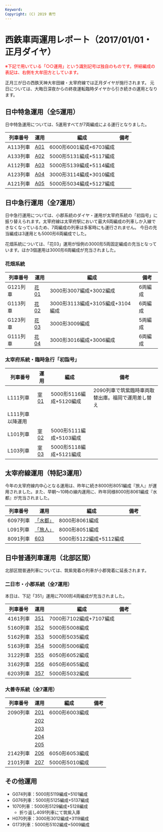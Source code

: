 ```yaml
---
Keyword: 
Copyright: (C) 2019 青竹
---
```


# 西鉄車両運用レポート（2017/01/01・正月ダイヤ）

<span style="color:#FF0000;">※下記で用いている「○○運用」という識別記号は独自のものです。併結編成の表記は、右側を大牟田方としています。</span>

正月三が日の西鉄天神大牟田線・太宰府線では正月ダイヤが施行されます。
元日については、大晦日深夜からの終夜運転臨時ダイヤから引き続きの運用となります。

## 日中特急運用（全5運用）

日中特急運用については、5運用すべてが7両編成による運行となりました。

| 列車番号 | 運用 | 編成 | 備考 |
| --- | --- | --- | --- |
| A113列車 | [A01](https://aotake91.net/railway/nishitetsu/dia/20150928/unyoulist-shogatsu.htm#SA01) | 6000形6001編成+6703編成 |  |
| A133列車 | [A02](https://aotake91.net/railway/nishitetsu/dia/20150928/unyoulist-shogatsu.htm#SA02) | 5000形5131編成+5117編成 |  |
| A112列車 | [A03](https://aotake91.net/railway/nishitetsu/dia/20150928/unyoulist-shogatsu.htm#SA03) | 5000形5139編成+5114編成 |  |
| A123列車 | [A04](https://aotake91.net/railway/nishitetsu/dia/20150928/unyoulist-shogatsu.htm#SA04) | 3000形3114編成+3010編成 |  |
| A121列車 | [A05](https://aotake91.net/railway/nishitetsu/dia/20150928/unyoulist-shogatsu.htm#SA05) | 5000形5034編成+5127編成 |  |

## 日中急行運用（全7運用）

日中急行運用については、小郡系統のダイヤ・運用が太宰府系統の「初詣号」に振り替えられます。太宰府線は太宰府駅において最大6両編成の列車しか入線できなくなっているため、7両編成の列車は多客時にも運行されません。
今日の充当編成は3運用とも5000形6両編成でした。

花畑系統については、「花03」運用が恒例の3000形5両固定編成の充当となっています。ほか3個運用は3000形6両編成が充当されました。

### 花畑系統

| 列車番号 | 運用 | 編成 | 備考 |
| --- | --- | --- | --- |
| G121列車 | [花01](https://aotake91.net/railway/nishitetsu/dia/20150928/unyoulist-shogatsu.htm#SG01) | 3000形3007編成+3002編成 | 6両編成 |
| G113列車 | [花02](https://aotake91.net/railway/nishitetsu/dia/20150928/unyoulist-shogatsu.htm#SG02) | 3000形3113編成+3105編成+3104編成 | 6両編成 |
| G123列車 | [花03](https://aotake91.net/railway/nishitetsu/dia/20150928/unyoulist-shogatsu.htm#SG03) | 3000形3009編成 | 5両編成 |
| G111列車 | [花04](https://aotake91.net/railway/nishitetsu/dia/20150928/unyoulist-shogatsu.htm#SG04) | 3000形3016編成+3006編成 | 6両編成 |

### 太宰府系統・臨時急行「初詣号」

| 列車番号 | 運用 | 編成 | 備考 |
| --- | --- | --- | --- |
| L111列車 | [宰01](https://aotake91.net/railway/nishitetsu/dia/20150928/unyoulist-shogatsu.htm#SL01) | 5000形5116編成+5120編成 | 2090列車で筑紫臨時車両取替出庫。福岡で運用差し替え
L111列車以降運用 |
| L101列車 | [宰02](https://aotake91.net/railway/nishitetsu/dia/20150928/unyoulist-shogatsu.htm#SL02) | 5000形5111編成+5103編成 |  |
| L103列車 | [宰03](https://aotake91.net/railway/nishitetsu/dia/20150928/unyoulist-shogatsu.htm#SL03) | 5000形5118編成+5121編成 |  |

## 太宰府線運用（特記3運用）

今年の太宰府線内中心となる運用は、昨年に続き8000形8051編成『旅人』が運用されました。また、早朝～10時の線内運用に、昨年同様8000形8061編成『水都』が充当されました。

| 列車番号 | 運用 | 編成 | 備考 |
| --- | --- | --- | --- |
| 6097列車 | [「水都」](https://aotake91.net/railway/nishitetsu/dia/20150928/unyoulist-shogatsu.htm#S601) | 8000形8061編成 |  |
| L091列車 | [「旅人」](https://aotake91.net/railway/nishitetsu/dia/20150928/unyoulist-shogatsu.htm#S602) | 8000形8051編成 |  |
| 8091列車 | [603](https://aotake91.net/railway/nishitetsu/dia/20150928/unyoulist-shogatsu.htm#S603) | 5000形5122編成+5112編成 |  |

## 日中普通列車運用（北部区間）

北部区間普通列車については、筑紫発着の列車が小郡発着に延長されます。

### 二日市・小郡系統（全7運用）

本日は、下記「351」運用に7000形4両編成が充当されました。

| 列車番号 | 運用 | 編成 | 備考 |
| --- | --- | --- | --- |
| 4161列車 | [351](https://aotake91.net/railway/nishitetsu/dia/201504928/unyoulist-shogatsu.htm#S351) | 7000形7102編成+7107編成 |  |
| 5160列車 | [352](https://aotake91.net/railway/nishitetsu/dia/20150928/unyoulist-shogatsu.htm#S352) | 5000形5008編成 |  |
| 5162列車 | [353](https://aotake91.net/railway/nishitetsu/dia/20150928/unyoulist-shogatsu.htm#S353) | 5000形5035編成 |  |
| 5163列車 | [354](https://aotake91.net/railway/nishitetsu/dia/20150928/unyoulist-shogatsu.htm#S354) | 5000形5006編成 |  |
| 3122列車 | [355](https://aotake91.net/railway/nishitetsu/dia/20150928/unyoulist-shogatsu.htm#S355) | 6050形6052編成 |  |
| 3162列車 | [356](https://aotake91.net/railway/nishitetsu/dia/20150928/unyoulist-shogatsu.htm#S356) | 6050形6055編成 |  |
| 6203列車 | [357](https://aotake91.net/railway/nishitetsu/dia/20150928/unyoulist-shogatsu.htm#S357) | 5000形5032編成 |  |

### 大善寺系統（全7運用）

| 列車番号 | 運用 | 編成 | 備考 |
| --- | --- | --- | --- |
| 2090列車 | [201](https://aotake91.net/railway/nishitetsu/dia/20150928/unyoulist-shogatsu.htm#S201) | 6000形6003編成 |  |
|  | [202](https://aotake91.net/railway/nishitetsu/dia/20150928/unyoulist-shogatsu.htm#S202) |  |  |
|  | [203](https://aotake91.net/railway/nishitetsu/dia/20150928/unyoulist-shogatsu.htm#S203) |  |  |
|  | [204](https://aotake91.net/railway/nishitetsu/dia/20150928/unyoulist-shogatsu.htm#S204) |  |  |
|  | [205](https://aotake91.net/railway/nishitetsu/dia/20150928/unyoulist-shogatsu.htm#S205) |  |  |
| 2142列車 | [206](https://aotake91.net/railway/nishitetsu/dia/20150928/unyoulist-shogatsu.htm#S206) | 6050形6053編成 |  |
| 2101列車 | [207](https://aotake91.net/railway/nishitetsu/dia/20150928/unyoulist-shogatsu.htm#S207) | 5000形5010編成 |  |

## その他運用

* G074列車：5000形5119編成+5101編成
* G076列車：5000形5125編成+5137編成
* 1070列車：5000形5129編成+5128編成
    * 折り返し4091列車にて筑紫入庫
* H070列車：3000形3012編成+3119編成
* G173列車：5000形5102編成+5009編成

